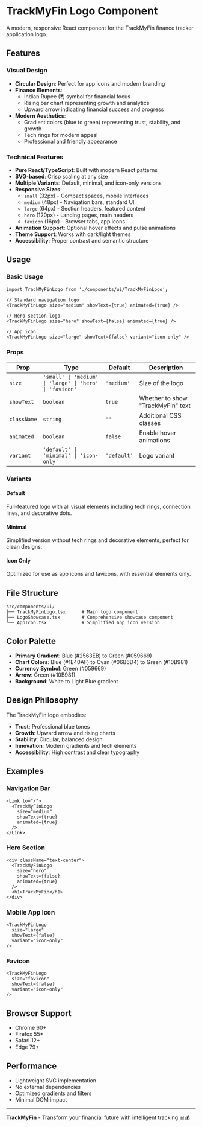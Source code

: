 # TrackMyFin Logo Component

A modern, responsive React component for the TrackMyFin finance tracker application logo.

## Features

### Visual Design
- **Circular Design**: Perfect for app icons and modern branding
- **Finance Elements**: 
  - Indian Rupee (₹) symbol for financial focus
  - Rising bar chart representing growth and analytics
  - Upward arrow indicating financial success and progress
- **Modern Aesthetics**:
  - Gradient colors (blue to green) representing trust, stability, and growth
  - Tech rings for modern appeal
  - Professional and friendly appearance

### Technical Features
- **Pure React/TypeScript**: Built with modern React patterns
- **SVG-based**: Crisp scaling at any size
- **Multiple Variants**: Default, minimal, and icon-only versions
- **Responsive Sizes**: 
  - `small` (32px) - Compact spaces, mobile interfaces
  - `medium` (48px) - Navigation bars, standard UI
  - `large` (64px) - Section headers, featured content
  - `hero` (120px) - Landing pages, main headers
  - `favicon` (16px) - Browser tabs, app icons
- **Animation Support**: Optional hover effects and pulse animations
- **Theme Support**: Works with dark/light themes
- **Accessibility**: Proper contrast and semantic structure

## Usage

### Basic Usage
```tsx
import TrackMyFinLogo from './components/ui/TrackMyFinLogo';

// Standard navigation logo
<TrackMyFinLogo size="medium" showText={true} animated={true} />

// Hero section logo
<TrackMyFinLogo size="hero" showText={false} animated={true} />

// App icon
<TrackMyFinLogo size="large" showText={false} variant="icon-only" />
```

### Props

| Prop | Type | Default | Description |
|------|------|---------|-------------|
| `size` | `'small' \| 'medium' \| 'large' \| 'hero' \| 'favicon'` | `'medium'` | Size of the logo |
| `showText` | `boolean` | `true` | Whether to show "TrackMyFin" text |
| `className` | `string` | `''` | Additional CSS classes |
| `animated` | `boolean` | `false` | Enable hover animations |
| `variant` | `'default' \| 'minimal' \| 'icon-only'` | `'default'` | Logo variant |

### Variants

#### Default
Full-featured logo with all visual elements including tech rings, connection lines, and decorative dots.

#### Minimal
Simplified version without tech rings and decorative elements, perfect for clean designs.

#### Icon Only
Optimized for use as app icons and favicons, with essential elements only.

## File Structure

```
src/components/ui/
├── TrackMyFinLogo.tsx      # Main logo component
├── LogoShowcase.tsx        # Comprehensive showcase component
└── AppIcon.tsx             # Simplified app icon version
```

## Color Palette

- **Primary Gradient**: Blue (#2563EB) to Green (#059669)
- **Chart Colors**: Blue (#1E40AF) to Cyan (#06B6D4) to Green (#10B981)
- **Currency Symbol**: Green (#059669)
- **Arrow**: Green (#10B981)
- **Background**: White to Light Blue gradient

## Design Philosophy

The TrackMyFin logo embodies:
- **Trust**: Professional blue tones
- **Growth**: Upward arrow and rising charts
- **Stability**: Circular, balanced design
- **Innovation**: Modern gradients and tech elements
- **Accessibility**: High contrast and clear typography

## Examples

### Navigation Bar
```tsx
<Link to="/">
  <TrackMyFinLogo 
    size="medium" 
    showText={true} 
    animated={true}
  />
</Link>
```

### Hero Section
```tsx
<div className="text-center">
  <TrackMyFinLogo 
    size="hero" 
    showText={false} 
    animated={true} 
  />
  <h1>TrackMyFin</h1>
</div>
```

### Mobile App Icon
```tsx
<TrackMyFinLogo 
  size="large" 
  showText={false} 
  variant="icon-only" 
/>
```

### Favicon
```tsx
<TrackMyFinLogo 
  size="favicon" 
  showText={false} 
  variant="icon-only" 
/>
```

## Browser Support

- Chrome 60+
- Firefox 55+
- Safari 12+
- Edge 79+

## Performance

- Lightweight SVG implementation
- No external dependencies
- Optimized gradients and filters
- Minimal DOM impact

---

**TrackMyFin** - Transform your financial future with intelligent tracking 📊💰